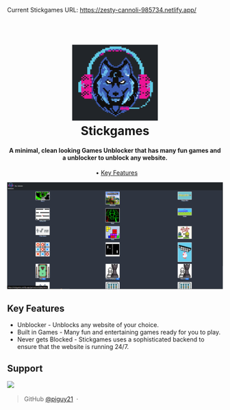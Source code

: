 Current Stickgames URL: https://zesty-cannoli-985734.netlify.app/

<h1 align="center">
  <br>
  <a href="https://zesty-cannoli-985734.netlify.app"><img src="logo.png" alt="Stickgames" width="200"></a>
  <br>
  Stickgames
  <br>
</h1>

<h4 align="center">A minimal, clean looking Games Unblocker that has many fun games and a unblocker to unblock any website.</h4>

<p align="center">
  • <a href="#key-features">Key Features</a>
</p>

<img src="Capture.PNG" alt="Stickgames" width="1000">

## Key Features

* Unblocker - Unblocks any website of your choice.
* Built in Games - Many fun and entertaining games ready for you to play.
* Never gets Blocked - Stickgames uses a sophisticated backend to ensure that the website is running 24/7.

## Support

<a href="https://www.patreon.com/">
	<img src="https://c5.patreon.com/external/logo/become_a_patron_button@2x.png" width="160">
</a>

> GitHub [@piguy21](https://github.com/piguy21) &nbsp;&middot;&nbsp;
